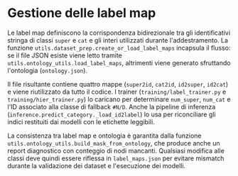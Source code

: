 # Gestione delle label map

Le label map definiscono la corrispondenza bidirezionale tra gli identificativi stringa di classi `super` e `cat` e gli interi utilizzati durante l'addestramento. La funzione `utils.dataset_prep.create_or_load_label_maps` incapsula il flusso: se il file JSON esiste viene letto tramite `utils.ontology_utils.load_label_maps`, altrimenti viene generato sfruttando l'ontologia (`ontology.json`).

Il file risultante contiene quattro mappe (`super2id`, `cat2id`, `id2super`, `id2cat`) e viene riutilizzato da tutto il codice. I trainer (`training/label_trainer.py` e `training/hier_trainer.py`) lo caricano per determinare `num_super`, `num_cat` e l'ID associato alla classe di fallback `#N/D`. Anche la pipeline di inferenza (`inference.predict_category._load_id2label`) lo usa per riconciliare gli indici restituiti dai modelli con le etichette leggibili.

La consistenza tra label map e ontologia è garantita dalla funzione `utils.ontology_utils.build_mask_from_ontology`, che produce anche un report diagnostico con conteggio di nodi mancanti. Qualsiasi modifica alle classi deve quindi essere riflessa in `label_maps.json` per evitare mismatch durante la validazione dei dataset e l'esecuzione dei modelli.
